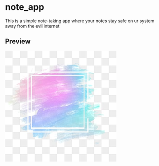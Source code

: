 # note_app

This is a simple note-taking app where your notes stay safe on ur system away from the evil internet



## Preview 

![Couldn't load image](screenShots/screenshot1.jpg?raw=true "Title")
